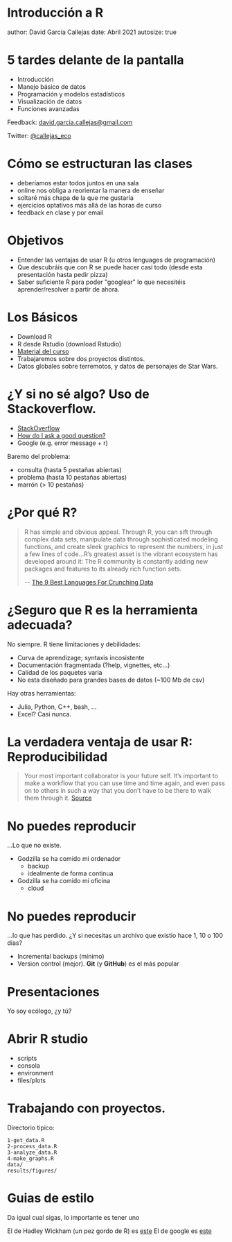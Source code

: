 Introducción a R
========================================================
author: David García Callejas
date: Abril 2021
autosize: true

5 tardes delante de la pantalla
=========================================================

* Introducción 
* Manejo básico de datos
* Programación y modelos estadísticos
* Visualización de datos
* Funciones avanzadas

Feedback: <a href="david.garcia.callejas@gmail.com">david.garcia.callejas@gmail.com</a>  

Twitter: [@callejas_eco](https://twitter.com/callejas_eco)


Cómo se estructuran las clases
=======================================================

- deberíamos estar todos juntos en una sala 
- online nos obliga a reorientar la manera de enseñar
- soltaré más chapa de la que me gustaría
- ejercicios optativos más allá de las horas de curso
- feedback en clase y por email

Objetivos
=======================================================

- Entender las ventajas de usar R (u otros lenguages de programación)
- Que descubráis que con R se puede hacer casi todo (desde esta presentación hasta pedir pizza)
- Saber suficiente R para poder "googlear" lo que necesitéis aprender/resolver a partir de ahora.
 

Los Básicos
=======================================================

- Download R
- R desde Rstudio (download Rstudio)
- [Material del curso](https://github.com/garciacallejas/CEA_Intro_R)
- Trabajaremos sobre dos proyectos distintos.
- Datos globales sobre terremotos, y datos de personajes de Star Wars.

¿Y si no sé algo? Uso de Stackoverflow.
========================================================

- [StackOverflow](http://stackoverflow.com)
- [How do I ask a good question?](http://stackoverflow.com/help/how-to-ask)
- Google (e.g. error message + r)

Baremo del problema:
- consulta (hasta 5 pestañas abiertas)
- problema (hasta 10 pestañas abiertas)
- marrón (> 10 pestañas)

¿Por qué R?
========================================================

>R has simple and obvious appeal. Through R, you can sift through complex data sets, manipulate data through sophisticated modeling functions, and create sleek graphics to represent the numbers, in just a few lines of code...R’s greatest asset is the vibrant ecosystem has developed around it: The R community is constantly adding new packages and features to its already rich function sets.
>
>-- [The 9 Best Languages For Crunching Data](http://www.fastcompany.com/3030716/the-9-best-languages-for-crunching-data)


¿Seguro que R es la herramienta adecuada?
========================================================

No siempre. R tiene limitaciones y debilidades:
- Curva de aprendizage; syntaxis incosistente
- Documentación fragmentada (?help, vignettes, etc...)
- Calidad de los paquetes varia
- No esta diseñado para grandes bases de datos (~100 Mb de csv)

Hay otras herramientas:
- Julia, Python, C++, bash, ...
- Excel? Casi nunca.


La verdadera ventaja de usar R: Reproducibilidad
========================================================

>Your most important collaborator is your future self. It’s important to make a workflow that you can use time and time again, and even pass on to others in such a way that you don’t have to be there to walk them through it. [Source](http://berkeleysciencereview.com/reproducible-collaborative-data-science/)


No puedes reproducir
========================================================
...Lo que no existe.
- Godzilla se ha comido mi ordenador
  + backup
  + idealmente de forma continua
- Godzilla se ha comido mi oficina
  + cloud



No puedes reproducir
========================================================

...lo que has perdido. ¿Y si necesitas un archivo que existio hace 1, 10 o 100 dias?
- Incremental backups (mínimo)
- Version control (mejor). **Git** (y **GitHub**) es el más popular



Presentaciones
=======================================================

Yo soy ecólogo, ¿y tú?



Abrir R studio
=============================================

- scripts
- consola
- environment
- files/plots


Trabajando con proyectos.
========================================================

Directorio tipico:
```
1-get_data.R
2-process_data.R
3-analyze_data.R
4-make_graphs.R
data/
results/figures/
```

Guias de estilo
==============================================

Da igual cual sigas, lo importante es tener uno

El de Hadley Wickham (un pez gordo de R) es [este](https://style.tidyverse.org/)
El de google es [este](https://google.github.io/styleguide/Rguide.xml)
